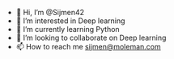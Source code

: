 - 👋 Hi, I’m @Sijmen42
- 👀 I’m interested in Deep learning 
- 🌱 I’m currently learning Python
- 💞️ I’m looking to collaborate on Deep learning
- 📫 How to reach me sijmen@moleman.com

<!---
Sijmen42/Sijmen42 is a ✨ special ✨ repository because its `README.md` (this file) appears on your GitHub profile.
You can click the Preview link to take a look at your changes.
--->
